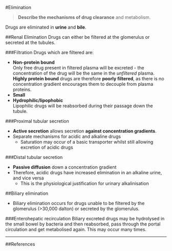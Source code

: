 #Elimination
>**Describe the mechanisms of drug clearance** and metabolism.

Drugs are eliminated in **urine** and **bile**. 

##Renal Elimination
Drugs can either be filtered at the glomerulus or secreted at the tubules.

###Filtration
Drugs which are filtered are:
* **Non-protein bound**  
  Only free drug present in filtered plasma will be excreted - the concentration of the drug will be the same in the *unfiltered* plasma. **Highly protein bound** drugs are therefore **poorly filtered**, as there is no concentration gradient encourages them to decouple from plasma proteins.
* **Small**
* **Hydrophilic/lipophobic**  
  Lipophilic drugs will be reabsorbed during their passage down the tubule.

###Proximal tubular secretion
* **Active secretion** allows secretion **against concentration gradients**.
* Separate mechanisms for acidic and alkaline drugs
    * Saturation may occur of a basic transporter whilst still allowing excretion of acidic drugs

###Distal tubular secretion
* **Passive diffusion** down a concentration gradient
* Therefore, acidic drugs have increased elimination in an alkaline urine, and vice versa
    * This is the physiological justification for urinary alkalinisation

##Biliary elimination
* Biliary elimination occurs for drugs unable to be filtered by the glomerulus (>30,000 dalton) or secreted by the glomerulus.

###Enterohepatic recirculation
Biliary excreted drugs may be hydrolysed in the small bowel by bacteria and then reabsorbed, pass through the portal circulation and get metabolised again. This may occur many times.


---

##References
 [^1]: Peck TE, Hill SA. Pharmacology for Anaesthesia and Intensive Care. 4th Ed. Cambridge University Press. 2014.  